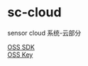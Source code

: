 # sc-cloud
sensor cloud 系统-云部分 

[OSS SDK](https://help.aliyun.com/document_detail/52834.html)   
[OSS Key](src/dataOps/tempdev.json)     

